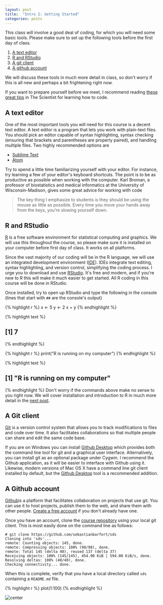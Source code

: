```yaml
---
layout: post
title:  "Intro I: Getting Started"
categories: posts
---
```


This class will involve a good deal of coding, for which you will need some basic tools. Please make sure to set up the following tools before the first day of class.

1. [A text editor](#a-text-editor)
2. [R and RStudio](#r-and-rstudio)
3. [A git client](#a-git-client)
4. [A github account](#a-github-account)  

We will discuss these tools in much more detail in class, so don't worry if this is all new and perhaps a bit frightening right now.

If you want to prepare yourself before we meet, I recommend reading [these great tips](http://www.the-scientist.com/?articles.view/articleNo/43632/title/Get-With-the-Program/) in The Scientist for learning how to code.

## A text editor

One of the most important tools you will need for this course is a decent text editor. A text editor is a program that lets you work with plain-text files. You should pick an editor capable of syntax highlighting, syntax checking (ensuring that brackets and parentheses are properly paired), and handling multiple files. Two highly recommended options are

- [Sublime Text](http://www.sublimetext.com/)
- [Atom](https://atom.io/)

Try to spend a little time familiarizing yourself with your editor. For instance, try learning a few of your editor's keyboard shortcuts. The point is to be as productive as possible when working with the computer.
Karl Broman, a professor of biostatistics and medical informatics at the University of Wisconsin-Madison, gives some great advice for working with code

> The key thing I emphasize to students is they should be using the mouse as
> little as possible. Every time you move your hands away from the keys,
> you’re slowing yourself down.

## R and RStudio

[R](http://www.r-project.org/) is a free software environment for statistical computing and graphics. We will use this throughout the course, so please make sure it is installed on your computer before first day of class. It works on all platforms.

Since the vast majority of our coding will be in the R language, we will use an integrated development environment ([IDE](http://en.wikipedia.org/wiki/Integrated_development_environment)). IDEs integrate text editing, syntax highlighting, and version control,
simplifying the coding process. I urge you to download and use [RStudio](http://www.rstudio.com/). It's free and modern, and if you're new to R this will make it much easier to get started. All R coding in this course will be done in RStudio.

Once installed, try to open up RStudio and type the following in the console (lines that start with `##` are the console's output)


{% highlight r %}
x <- 5
y <- 2
x + y
{% endhighlight %}



{% highlight text %}
## [1] 7
{% endhighlight %}



{% highlight r %}
print("R is running on my computer")
{% endhighlight %}



{% highlight text %}
## [1] "R is running on my computer"
{% endhighlight %}
Don't worry if the commands above make no sense to you right now. We will cover installation and introduction to R in much more detail in the [next post](xxx).

## A Git client

[Git](http://git-scm.com) is a version control system that allows you to track modifications to files and code over time. It also facilitates collaborations so that multiple people can share and edit the same code base.

If you are on Windows you can install [Github Desktop](https://desktop.github.com) which provides both the command line tool for git and a graphical user interface. Alternatively, you can install git as an optional package under Cygwin. I recommend the Github application, as it will be easier to interface with Github using it. Likewise, modern versions of Mac OS X have a command line git client installed by default, but the [Github Desktop](https://desktop.github.com) tool is a recommended addition.

## A Github account

[Github](http://github.com)is a platform that facilitates collaboration on projects that use git. You can use it to host projects, publish them to the web, and share them with other people. [Create a free account](https://help.github.com/articles/signing-up-for-a-new-github-account/) if you don't already have one.

Once you have an account, clone the [course repository](https://github.com/sebastianbarfort/sds) using your local git client. This is most easily done on the command line as follows:

    # git clone https://github.com/sebastianbarfort/sds
	Cloning into 'sds'...
	remote: Counting objects: 145, done.
	remote: Compressing objects: 100% (98/98), done.
	remote: Total 145 (delta 40), reused 137 (delta 37)
	Receiving objects: 100% (145/145), 454.90 KiB | 594.00 KiB/s, done.
	Resolving deltas: 100% (40/40), done.
	Checking connectivity... done.

When this is complete, verify that you have a local directory called ``sds`` containing a ``README.md`` file.


{% highlight r %}
plot(1:100)
{% endhighlight %}

![center](/sds../figs/2015-08-31-getting-started/unnamed-chunk-2-1.png) 


